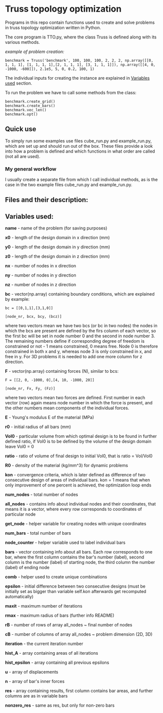 # Truss topology optimization

Programs in this repo contain functions used to create and solve problems in truss topology optimization written in Python.

The core program is TTO.py, where the class Truss is defined along with its various methods.

*example of problem creation:*

    benchmark = Truss('benchmark', 100, 100, 100, 2, 2, 2, np.array([[0, 1, 1, 1], [1, 1, 1, 1],[2, 1, 1, 1], [3, 1, 1, 1]]), np.array([[4, 0, -1000, -600]]), 2.1e5, 5, 0, 0.2, 100, 1)

The individual inputs for creating the instance are explained in [Variables used](#Variables_used) section.

To run the problem we have to call some methods from the class:

    benchmark.create_grid()
    benchmark.create_bars()
    benchmark.vec_len()
    benchmark.opt()

## Quick use

To simply run some examples use files cube_run.py and example_run.py, which are set up and should run out of the box. These files provide a look into how a problem is defined and which functions in what order are called (not all are used).
### My general workflow
I usually create a separate file from which I call individual methods, as is the case in the two example files cube_run.py and example_run.py.

## Files and their description:


## <a name="Variables_used"></a>Variables used:

**name** - name of the problem (for saving purposes)

**x0** - length of the design domain in x direction (mm)

**y0** - length of the design domain in y direction (mm)

**z0** - length of the design domain in z direction (mm)

**nx** - number of nodes in x direction

**ny** - number of nodes in y direction

**nz** - number of nodes in z direction

**bc** - vector(np.array) containing boundary conditions, which are explained by example:

    bc = [[0,1,1],[3,1,0]]

    [node_nr, bcx, bcy, (bcz)]

where two vectors mean we have two bcs (or bc in two nodes) the nodes in which the bcs are present are defined by the firs column of each vector, so the first bc will be set in node number 0 and the second in node number 3. The remaining numbers define if corresponding degree of freedom is constrained or not - 1 means constrained, 0 means free. Node 0 is therefore constrained in both x and y, whereas node 3 is only constrained in x, and free in y. For 3D problems it is needed to add one more column for z direction.

**F** - vector(np.array) containing forces (N), similar to bcs:

    F = [[2, 0, -1000, 0],[4, 10, -1000, 20]]
    
    [node_nr, Fx, Fy, (Fz)]

where two vectors mean two forces are defined. First number in each vector (row) again means node number in which the force is present, and the other numbers mean components of the individual forces.

**E** - Young's modulus E of the material (MPa)

**r0** - initial radius of all bars (mm)

**Vol0** - particular volume from which optimal design is to be found in further defined ratio, if Vol0 is to be defined by the volume of the design domain leave Vol0 = 0

**ratio** - ratio of volume of final design to initial Vol0, that is ratio = Vol/Vol0

**R0** - density of the material (kg/mm^3) for dynamic problems

**kon** - convergence criteria, which is later defined as difference of two consecutive
    design of areas of individual bars. kon = 1 means that when only improvement
    of one percent is achieved, the optimization loop ends

**num_nodes** - total number of nodes 

**all_nodes** -  contains info about individual nodes and their coordinates, that means it
    is a vector, where every row corresponds to coordinates of particular node

**get_node** - helper variable for creating nodes with unique coordinates

**num_bars** - total number of bars

**node_counter** - helper variable used to label individual bars

**bars** - vector containing info about all bars. Each row corresponds to one bar, where
    the first column contains the bar's number (label), second column is the number (label)
    of starting node, the third column the number (label) of ending node

**comb** - helper used to create unique combinations

**epsilon** - initial difference between two consecutive designs
    (must be initially set as bigger than variable self.kon
    afterwards get recomputed automatically)

**maxit** - maximum number of iterations 

**rmax** - maximum radius of bars (further info README)

**rB** - number of rows of array all_nodes ~ final number of nodes

**cB** - number of columns of array all_nodes ~ problem dimension (2D, 3D)

**iteration** - the current iteration number

**hist_A** - array containing areas of all iterations

**hist_epsilon** - array containing all previous epsilons

**u** - array of displacements

**n** - array of bar's inner forces

**res** - array containing results, first column contains bar areas, and further columns are as in variable bars

**nonzero_res** - same as res, but only for non-zero bars